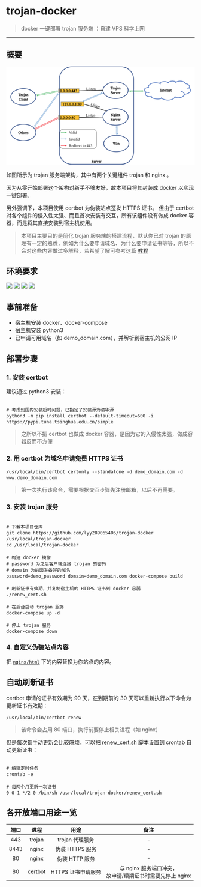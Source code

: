 # trojan-docker

> docker 一键部署 trojan 服务端 ：自建 VPS 科学上网

------

## 概要

![](nginx/html/imgs/trojan.png)

如图所示为 trojan 服务端架构，其中有两个关键组件 trojan 和 nginx 。

因为从零开始部署这个架构对新手不够友好，故本项目将其封装成 docker 以实现一键部署。

另外强调下，本项目使用 certbot 为伪装站点签发 HTTPS 证书。 但由于 certbot 对各个组件的侵入性太强、而且首次安装有交互，所有该组件没有做成 docker 容器，而是将其直接安装到宿主机使用。

> 本项目主要目的是简化 trojan 服务端的搭建流程，默认你已对 trojan 的原理有一定的熟悉，例如为什么要申请域名、为什么要申请证书等等，所以不会对这些内容做过多解释，若希望了解可参考这篇 [教程](https://exp-blog.com/gitbook/book/markdown/notes/net/trojan%E7%A7%91%E5%AD%A6%E4%B8%8A%E7%BD%91%E6%95%99%E7%A8%8B.html)


## 环境要求

![](https://img.shields.io/badge/Platform-Linux%20amd64-brightgreen.svg) ![](https://img.shields.io/badge/OS-CentOS%207%2B-brightgreen.svg) ![](https://img.shields.io/badge/OS-Ubuntu%2016.04%2B-brightgreen.svg) ![](https://img.shields.io/badge/OS-Debian%209%2B-brightgreen.svg)

## 事前准备

- 宿主机安装 docker、docker-compose
- 宿主机安装 python3
- 已申请可用域名（如 demo_domain.com），并解析到宿主机的公网 IP


## 部署步骤

### 1. 安装 certbot

建议通过 python3 安装：

```shell

# 考虑到国内安装超时问题，已指定了安装源为清华源
python3 -m pip install certbot --default-timeout=600 -i https://pypi.tuna.tsinghua.edu.cn/simple
```

> 之所以不把 certbot 也做成 docker 容器，是因为它的入侵性太强，做成容器反而不方便


### 2. 用 certbot 为域名申请免费 HTTPS 证书

```shell
/usr/local/bin/certbot certonly --standalone -d demo_domain.com -d www.demo_domain.com
```

> 第一次执行该命令，需要根据交互步骤先注册邮箱，以后不再需要。


### 3. 安装 trojan 服务

```shell

# 下载本项目仓库
git clone https://github.com/lyy289065406/trojan-docker /usr/local/trojan-docker
cd /usr/local/trojan-docker

# 构建 docker 镜像
# password 为之后客户端连接 trojan 的密码
# domain 为前面准备好的域名
password=demo_password domain=demo_domain.com docker-compose build

# 刷新证书有效期，并复制宿主机的 HTTPS 证书到 docker 容器
./renew_cert.sh

# 在后台启动 trojan 服务
docker-compose up -d

# 停止 trojan 服务
docker-compose down
```


### 4. 自定义伪装站点内容

把 [`nginx/html`](nginx/html) 下的内容替换为你站点的内容。



## 自动刷新证书

certbot 申请的证书有效期为 90 天，在到期前的 30 天可以重新执行以下命令为更新证书有效期：

```
/usr/local/bin/certbot renew
```

> 该命令会占用 80 端口，执行前要停止相关进程（如 nginx）

但是每次都手动更新会比较麻烦，可以把 [renew_cert.sh](renew_cert.sh) 脚本设置到 crontab 自动更新证书：


```shell

# 编辑定时任务
crontab -e

# 每两个月更新一次证书
0 0 1 */2 0 /bin/sh /usr/local/trojan-docker/renew_cert.sh
```


## 各开放端口用途一览

| 端口 | 进程 | 用途 | 备注 |
|:---:|:---:|:---:|:---:|
| 443 | trojan | trojan 代理服务 | - |
| 8443 | nginx | 伪装 HTTPS 服务 | - |
| 80 | nginx | 伪装 HTTP 服务 | - |
| 80 | certbot | HTTPS 证书申请服务 | 与 nginx 服务端口冲突，<br/>故申请/续期证书时需要先停止 nginx |

